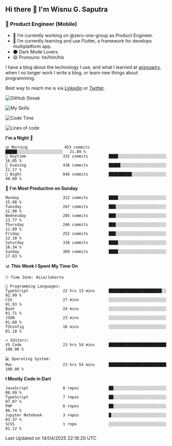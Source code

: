 ## Hi there 👋 I'm Wisnu G. Saputra

### :mobile_phone_off: Product Engineer (Mobile)

- 🔭 I’m currently working on @zero-one-group as Product Engineer.
- 🌱 I’m currently learning and use Flutter, a framework for develops multiplatform app.
- 🌑 Dark Mode Lovers
- 😄 Pronouns: he/him/his

I have a blog about the technology I use, and what I learned at [wisnuwiry](https://wisnuwiry.space/), when I no longer work I write a blog, or learn new things about programming.

Best way to reach me is via [Linkedin](https://www.linkedin.com/in/wisnu-saputra/) or [Twitter](https://twitter.com/wisnuwiry).

![GitHub Streak](https://streak-stats.demolab.com?user=wisnuwiry&theme=dark&hide_border=true)

![My Skills](https://skillicons.dev/icons?i=dart,flutter,kotlin,swift,go,js,css,neovim,git,linux&perline=5)

<!--START_SECTION:waka-->
![Code Time](http://img.shields.io/badge/Code%20Time-1%2C811%20hrs%2016%20mins-blue)

![Lines of code](https://img.shields.io/badge/From%20Hello%20World%20I%27ve%20Written-4.0%20million%20lines%20of%20code-blue)

**I'm a Night 🦉** 

```text
🌞 Morning                453 commits         █████░░░░░░░░░░░░░░░░░░░░   21.89 % 
🌆 Daytime                332 commits         ████░░░░░░░░░░░░░░░░░░░░░   16.05 % 
🌃 Evening                438 commits         █████░░░░░░░░░░░░░░░░░░░░   21.17 % 
🌙 Night                  846 commits         ██████████░░░░░░░░░░░░░░░   40.89 % 
```
📅 **I'm Most Productive on Sunday** 

```text
Monday                   312 commits         ████░░░░░░░░░░░░░░░░░░░░░   15.08 % 
Tuesday                  267 commits         ███░░░░░░░░░░░░░░░░░░░░░░   12.90 % 
Wednesday                285 commits         ███░░░░░░░░░░░░░░░░░░░░░░   13.77 % 
Thursday                 246 commits         ███░░░░░░░░░░░░░░░░░░░░░░   11.89 % 
Friday                   252 commits         ███░░░░░░░░░░░░░░░░░░░░░░   12.18 % 
Saturday                 338 commits         ████░░░░░░░░░░░░░░░░░░░░░   16.34 % 
Sunday                   369 commits         ████░░░░░░░░░░░░░░░░░░░░░   17.83 % 
```


📊 **This Week I Spent My Time On** 

```text
🕑︎ Time Zone: Asia/Jakarta

💬 Programming Languages: 
TypeScript               22 hrs 13 mins      ███████████████████████░░   92.99 % 
CSS                      27 mins             ░░░░░░░░░░░░░░░░░░░░░░░░░   01.93 % 
Bash                     24 mins             ░░░░░░░░░░░░░░░░░░░░░░░░░   01.71 % 
JSON                     23 mins             ░░░░░░░░░░░░░░░░░░░░░░░░░   01.60 % 
TSConfig                 16 mins             ░░░░░░░░░░░░░░░░░░░░░░░░░   01.18 % 

🔥 Editors: 
VS Code                  23 hrs 54 mins      █████████████████████████   100.00 % 

💻 Operating System: 
Mac                      23 hrs 54 mins      █████████████████████████   100.00 % 
```

**I Mostly Code in Dart** 

```text
JavaScript               8 repos             ██░░░░░░░░░░░░░░░░░░░░░░░   08.99 % 
TypeScript               7 repos             ██░░░░░░░░░░░░░░░░░░░░░░░   07.87 % 
PHP                      6 repos             ██░░░░░░░░░░░░░░░░░░░░░░░   06.74 % 
Jupyter Notebook         3 repos             █░░░░░░░░░░░░░░░░░░░░░░░░   03.37 % 
SCSS                     1 repo              ░░░░░░░░░░░░░░░░░░░░░░░░░   01.12 % 
```




 Last Updated on 14/04/2025 22:18:20 UTC
<!--END_SECTION:waka-->
